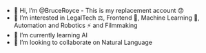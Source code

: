 - 👋 Hi, I’m @BruceRoyce - This is my replacement account 😞
- 👀 I’m interested in LegalTech ⚖, Frontend 🎪, Machine Learning 🧮, Automation and Robotics ⚡ and Filmmaking
- 🌱 I’m currently learning AI
- 💞️ I’m looking to collaborate on Natural Language 

<!---
BruceRoyce/BruceRoyce is a ✨ special ✨ repository because its `README.md` (this file) appears on your GitHub profile.
You can click the Preview link to take a look at your changes.
--->
